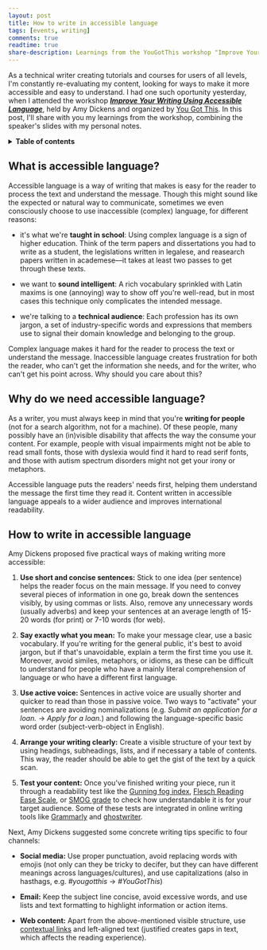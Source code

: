 ```yaml
---
layout: post
title: How to write in accessible language
tags: [events, writing]
comments: true
readtime: true
share-description: Learnings from the YouGotThis workshop "Improve Your Writing Using Accessible Language"
---
```


As a technical writer creating tutorials and courses for users of all levels, I'm constantly re-evaluating my content, looking for ways to make it more accessible and easy to understand. I had one such oportunity yesterday, when I attended the workshop [***Improve Your Writing Using Accessible Language***](https://yougotthis.io/talks/improving-writing-using-accessible-language), held by Amy Dickens and organized by [You Got This](https://yougotthis.io/events/cyberspace/). In this post, I'll share with you my learnings from the workshop, combining the speaker's slides with my personal notes.

<details>
    <summary><strong>Table of contents</strong></summary>
    <a href= "#what-is-accessible-language">What is accessible language?</a><br>
    <a href= "#why-do-we-need-accessible-language">Why do we need accessible language?</a><br>
    <a href= "#how-to-write-in-accessible-language">How to write in accessible language?</a>
</details>

## What is accessible language?
Accessible language is a way of writing that makes is easy for the reader to process the text and understand the message. Though this might sound like the expected or natural way to communicate, sometimes we even consciously choose to use inaccessible (complex) language, for different reasons:

* it's what we're **taught in school**: Using complex language is a sign of higher education. Think of the term papers and dissertations you had to write as a student, the legislations written in legalese, and reasearch papers written in academese––it takes at least two passes to get through these texts.

* we want to **sound intelligent**: A rich vocabulary sprinkled with Latin maxims is one (annoying) way to show off you're well-read, but in most cases this technique only complicates the intended message.

* we're talking to a **technical audience**: Each profession has its own jargon, a set of industry-specific words and expressions that members use to signal their domain knowledge and belonging to the group.

Complex language makes it hard for the reader to process the text or understand the message. Inaccessible language creates frustration for both the reader, who can't get the information she needs, and for the writer, who can't get his point across. Why should you care about this?

## Why do we need accessible language?
As a writer, you must always keep in mind that you're **writing for people** (not for a search algorithm, not for a machine). Of these people, many possibly have an (in)visible disability that affects the way the consume your content. For example, people with visual impairments might not be able to read small fonts, those with dyslexia would find it hard to read serif fonts, and those with autism spectrum disorders might not get your irony or metaphors.

Accessible language puts the readers' needs first, helping them understand the message the first time they read it. Content written in accessible language appeals to a wider audience and improves international readability.

## How to write in accessible language
Amy Dickens proposed five practical ways of making writing more accessible:

1. **Use short and concise sentences:** Stick to one idea (per sentence) helps the reader focus on the main message. If you need to convey several pieces of information in one go, break down the sentences visibly, by using commas or lists. Also, remove any unnecessary words (usually adverbs) and keep your sentences at an average length of 15-20 words (for print) or 7-10 words (for web).

2. **Say exactly what you mean:** To make your message clear, use a basic vocabulary. If you're writing for the general public, it's best to avoid jargon, but if that's unavoidable, explain a term the first time you use it. Moreover, avoid similes, metaphors, or idioms, as these can be difficult to understand for people who have a mainly literal comprehension of language or who have a different first language. 

3. **Use active voice:** Sentences in active voice are usually shorter and quicker to read than those in passive voice. Two ways to "activate" your sentences are avoiding nominalizations (e.g. *Submit an application for a loan.* &rarr; *Apply for a loan.*) and following the language-specific basic word order (subject-verb-object in English).

4. **Arrange your writing clearly:** Create a visible structure of your text by using headings, subheadings, lists, and if necessary a table of contents. This way, the reader should be able to get the gist of the text by a quick scan. 

5. **Test your content:** Once you've finished writing your piece, run it through a readability test like the [Gunning fog index](https://en.wikipedia.org/wiki/Gunning_fog_index), [Flesch Reading Ease Scale](https://en.wikipedia.org/wiki/Flesch%E2%80%93Kincaid_readability_tests#Flesch_reading_ease), or [SMOG grade](https://en.wikipedia.org/wiki/SMOG) to check how understandable it is for your target audience. Some of these tests are integrated in online writing tools like [Grammarly](https://www.grammarly.com/) and [ghostwriter](https://wereturtle.github.io/ghostwriter/).

Next, Amy Dickens suggested some concrete writing tips specific to four channels:

* **Social media:** Use proper punctuation, avoid replacing words with emojis (not only can they be tricky to decifer, but they can have different meanings across languages/cultures), and use capitalizations (also in hasthags, e.g. *#yougotthis* &rarr; *#YouGotThis*)

* **Email:** Keep the subject line concise, avoid excessive words, and use lists and text formatting to highlight information or action items.

* **Web content:** Apart from the above-mentioned visible structure, use [contextual links](https://www.eebew.com/seo-tutorial/on-page-seo/basic-elements/internal-navigation/contextual-link-building/) and left-aligned text (justified creates gaps in text, which affects the reading experience).